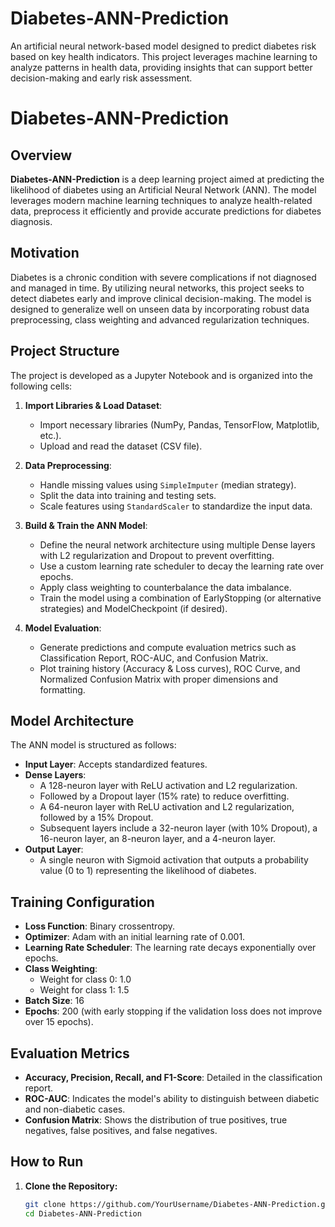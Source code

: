 # Diabetes-ANN-Prediction
An artificial neural network-based model designed to predict diabetes risk based on key health indicators. This project leverages machine learning to analyze patterns in health data, providing insights that can support better decision-making and early risk assessment.

# Diabetes-ANN-Prediction

## Overview
**Diabetes-ANN-Prediction** is a deep learning project aimed at predicting the likelihood of diabetes using an Artificial Neural Network (ANN). The model leverages modern machine learning techniques to analyze health-related data, preprocess it efficiently and provide accurate predictions for diabetes diagnosis.

## Motivation
Diabetes is a chronic condition with severe complications if not diagnosed and managed in time. By utilizing neural networks, this project seeks to detect diabetes early and improve clinical decision-making. The model is designed to generalize well on unseen data by incorporating robust data preprocessing, class weighting and advanced regularization techniques.

## Project Structure
The project is developed as a Jupyter Notebook and is organized into the following cells:

1. **Import Libraries & Load Dataset**:  
   - Import necessary libraries (NumPy, Pandas, TensorFlow, Matplotlib, etc.).
   - Upload and read the dataset (CSV file).

2. **Data Preprocessing**:  
   - Handle missing values using `SimpleImputer` (median strategy).
   - Split the data into training and testing sets.
   - Scale features using `StandardScaler` to standardize the input data.

3. **Build & Train the ANN Model**:  
   - Define the neural network architecture using multiple Dense layers with L2 regularization and Dropout to prevent overfitting.
   - Use a custom learning rate scheduler to decay the learning rate over epochs.
   - Apply class weighting to counterbalance the data imbalance.
   - Train the model using a combination of EarlyStopping (or alternative strategies) and ModelCheckpoint (if desired).

4. **Model Evaluation**:  
   - Generate predictions and compute evaluation metrics such as Classification Report, ROC-AUC, and Confusion Matrix.
   - Plot training history (Accuracy & Loss curves), ROC Curve, and Normalized Confusion Matrix with proper dimensions and formatting.

## Model Architecture
The ANN model is structured as follows:
- **Input Layer**: Accepts standardized features.
- **Dense Layers**:  
  - A 128-neuron layer with ReLU activation and L2 regularization.
  - Followed by a Dropout layer (15% rate) to reduce overfitting.
  - A 64-neuron layer with ReLU activation and L2 regularization, followed by a 15% Dropout.
  - Subsequent layers include a 32-neuron layer (with 10% Dropout), a 16-neuron layer, an 8-neuron layer, and a 4-neuron layer.
- **Output Layer**:  
  - A single neuron with Sigmoid activation that outputs a probability value (0 to 1) representing the likelihood of diabetes.

## Training Configuration
- **Loss Function**: Binary crossentropy.
- **Optimizer**: Adam with an initial learning rate of 0.001.
- **Learning Rate Scheduler**: The learning rate decays exponentially over epochs.
- **Class Weighting**:  
  - Weight for class 0: 1.0  
  - Weight for class 1: 1.5  
- **Batch Size**: 16  
- **Epochs**: 200 (with early stopping if the validation loss does not improve over 15 epochs).

## Evaluation Metrics
- **Accuracy, Precision, Recall, and F1-Score**: Detailed in the classification report.
- **ROC-AUC**: Indicates the model's ability to distinguish between diabetic and non-diabetic cases.
- **Confusion Matrix**: Shows the distribution of true positives, true negatives, false positives, and false negatives.

## How to Run
1. **Clone the Repository:**
   ```bash
   git clone https://github.com/YourUsername/Diabetes-ANN-Prediction.git
   cd Diabetes-ANN-Prediction
